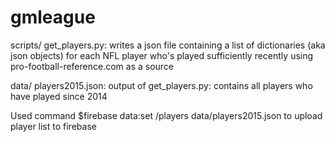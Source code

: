# gmleague

scripts/
	get_players.py:
		writes a json file containing a list of dictionaries (aka json objects) for each NFL player who's played sufficiently recently using pro-football-reference.com as a source

data/
	players2015.json:
		output of get_players.py: contains all players who have played since 2014

Used command $firebase data:set /players data/players2015.json to upload player list to firebase
